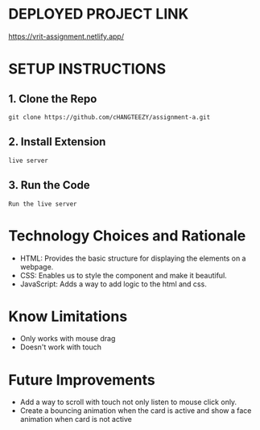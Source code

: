 # DEPLOYED PROJECT LINK 
https://vrit-assignment.netlify.app/

# SETUP INSTRUCTIONS

## 1. Clone the Repo
```
git clone https://github.com/cHANGTEEZY/assignment-a.git
```
## 2. Install Extension
```
live server 
```
## 3. Run the Code
```
Run the live server
```

# Technology Choices and Rationale

* HTML: Provides the basic structure for displaying the elements on a webpage.
* CSS: Enables us to style the component and make it beautiful.
* JavaScript: Adds a way to add logic to the html and css.

# Know Limitations

* Only works with mouse drag
* Doesn't work with touch 

# Future Improvements

* Add a way to scroll with touch not only listen to mouse click only.
* Create a bouncing animation when the card is active and show a face animation when card is not active
